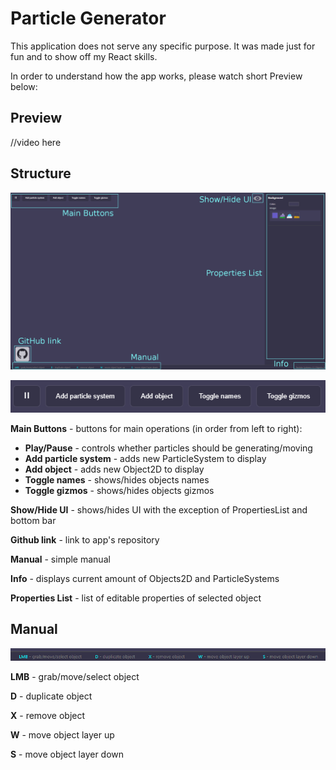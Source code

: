 # Particle Generator

This application does not serve any specific purpose. It was made just for fun and to show off my React skills. 

In order to understand how the app works, please watch short Preview below:

## Preview

//video here


## Structure

![default described](./screenshots/default_described.png)

![main buttons](./screenshots/main_buttons.png)

**Main Buttons** - buttons for main operations (in order from left to right):

* **Play/Pause** - controls whether particles should be generating/moving
* **Add particle system** - adds new ParticleSystem to display
* **Add object** - adds new Object2D to display
* **Toggle names** - shows/hides objects names
* **Toggle gizmos** - shows/hides objects gizmos

**Show/Hide UI** - shows/hides UI with the exception of PropertiesList and bottom bar

**Github link** - link to app's repository

**Manual** - simple manual

**Info** - displays current amount of Objects2D and ParticleSystems

**Properties List** - list of editable properties of selected object

## Manual

![manual](./screenshots/manual.png)

**LMB** - grab/move/select object

**D** - duplicate object

**X** - remove object

**W** - move object layer up

**S** - move object layer down



